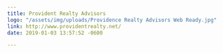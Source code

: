 ```yaml
---
title: Provident Realty Advisors
logo: "/assets/img/uploads/Providence Realty Advisors Web Ready.jpg"
link: http://www.providentrealty.net/
date: 2019-01-03 13:57:52 -0600

---
```

